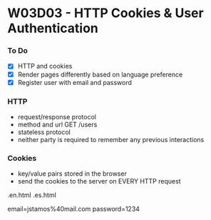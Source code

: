 # W03D03 - HTTP Cookies & User Authentication

### To Do
- [x] HTTP and cookies
- [x] Render pages differently based on language preference
- [x] Register user with email and password

### HTTP
* request/response protocol
* method and url GET /users
* stateless protocol
* neither party is required to remember any previous interactions

### Cookies
* key/value pairs stored in the browser
* send the cookies to the server on EVERY HTTP request

.en.html
.es.html




email=jstamos%40mail.com
password=1234












